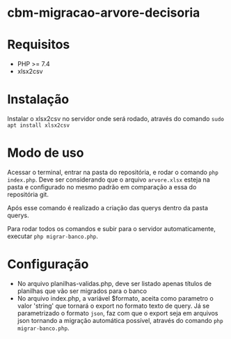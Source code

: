 # cbm-migracao-arvore-decisoria

# Requisitos
- PHP >= 7.4
- xlsx2csv

# Instalação

Instalar o xlsx2csv no servidor onde será rodado, através do comando 
`sudo apt install xlsx2csv`

# Modo de uso
Acessar o terminal, entrar na pasta do repositória, e rodar o comando `php index.php`. Deve ser considerando que o arquivo `arvore.xlsx` esteja na pasta e configurado no mesmo padrão em comparação a essa do repositória git.

Após esse comando é realizado a criação das querys dentro da pasta querys.

Para rodar todos os comandos e subir para o servidor automaticamente, executar `php migrar-banco.php`.

# Configuração
- No arquivo planilhas-validas.php, deve ser listado apenas títulos de planilhas que vão ser migrados para o banco
- No arquivo index.php, a variável $formato, aceita como parametro o valor 'string' que tornará o export no formato texto de query. Já se parametrizado o formato `json`, faz com que o export seja em arquivos json tornando a migração automática possível, através do comando `php migrar-banco.php`.

